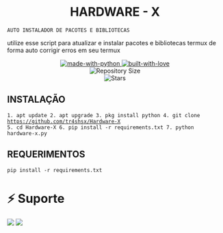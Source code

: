 <h1 align="center"><b><b>HARDWARE - X</b></b></h1>

<code>AUTO INSTALADOR DE PACOTES E BIBLIOTECAS</code>
 
<p>utilize esse script para atualizar e instalar pacotes e bibliotecas termux de forma auto corrigir erros em seu termux</p>

<p align="center">
    <a href="https://python.org">
        <img src="http://forthebadge.com/images/badges/made-with-python.svg" alt="made-with-python">
    <a href="https://GitHub.com/Tr4shsx">
        <img src="http://ForTheBadge.com/images/badges/built-with-love.svg" alt="built-with-love">
    </a> <br>
    <img src="https://img.shields.io/github/repo-size/tr4shsx/Hardware-X?style=for-the-badge&logo=appveyor" alt="Repository Size"><br>
    <img src="https://img.shields.io/github/stars/tr4shsx/trash-bot?style=for-the-badge&logo=appveyor" alt="Stars"></a>
</p>


## INSTALAÇÃO
<code>1. apt update
2. apt upgrade
3. pkg install python
4. git clone https://github.com/tr4shsx/Hardware-X
5. cd Hardware-X
6. pip install -r requirements.txt 
7. python hardware-x.py</code>
  
## REQUERIMENTOS
<code>pip install -r requirements.txt</code>

# ⚡ Suporte
<a href="https://t.me/Tr4shpxdm"><img src="https://img.shields.io/badge/Join-Telegram%20Support-red.svg?logo=Telegram"></a>
<a href="https://t.me/Tr4shSw"><img src="https://img.shields.io/badge/Join-Telegram%20Channel-blue.svg?logo=Telegram"></a>
